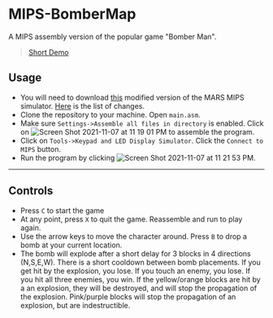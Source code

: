 # MIPS-BomberMap
A MIPS assembly version of the popular game "Bomber Man".
> [Short Demo](https://youtu.be/DhHCndkfiD8)

## Usage
* You will need to download [this](https://jarrettbillingsley.github.io/teaching/classes/cs0447/software/Mars_2211_0822.jar) modified version of the MARS MIPS simulator. [Here](https://jarrettbillingsley.github.io/teaching/classes/cs0447/software.html) is the list of changes.
* Clone the repository to your machine. Open `main.asm`.
* Make sure `Settings->Assemble all files in directory` is enabled. Click on ![Screen Shot 2021-11-07 at 11 19 01 PM](https://user-images.githubusercontent.com/71403728/140683759-b142dc00-ef92-4f5f-a6ff-72555310c210.png) to assemble the program.
* Click on `Tools->Keypad and LED Display Simulator`. Click the `Connect to MIPS` button. 
* Run the program by clicking ![Screen Shot 2021-11-07 at 11 21 53 PM](https://user-images.githubusercontent.com/71403728/140683946-3c67985c-e6de-4758-b9cd-fc4edfc2e511.png).

---
## Controls
* Press `C` to start the game
* At any point, press `X` to quit the game. Reassemble and run to play again.
* Use the arrow keys to move the character around. Press `B` to drop a bomb at your current location.
* The bomb will explode after a short delay for 3 blocks in 4 directions (N,S,E,W). There is a short cooldown between bomb placements. If you get hit by the explosion, you lose. If you touch an enemy, you lose. If you hit all three enemies, you win. If the yellow/orange blocks are hit by a an explosion, they will be destroyed, and will stop the propagation of the explosion. Pink/purple blocks will stop the propagation of an explosion, but are indestructible.
